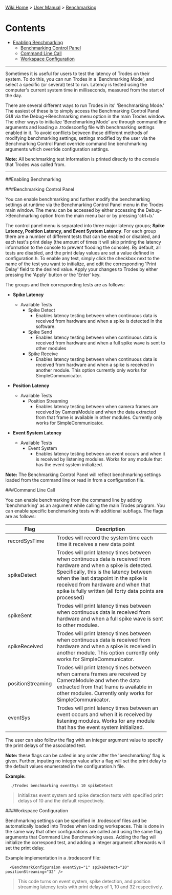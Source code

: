 [Wiki Home](Home) > [User Manual](Documentation) > [Benchmarking](Benchmarking)

# Contents

* [Enabling Benchmarking](#markdown-header-enabling-benchmarking)
    * [Benchmarking Control Panel](#markdown-header-benchmarking-control-panel)
    * [Command Line Call](#markdown-header-command-line-call)
    * [Workspace Configuration](#markdown-header-workspace-configuration)

--------------------

Sometimes it is useful for users to test the latency of Trodes on their system.  To do this, you can run Trodes in a 'Benchmarking Mode', and select a specific (or several) test to run.  Latency is tested using the computer's current system time in milliseconds, measured from the start of the day.

There are several different ways to run Trodes in its' 'Benchmarking Mode.'  The easiest of these is to simply access the Benchmarking Control Panel GUI via the Debug->Benchmarking menu option in the main Trodes window.  The other ways to initialize 'Benchmarking Mode' are through command line arguments and loading a .trodesconfig file with benchmarking settings enabled in it.  To avoid conflicts between these different methods of modifying benchmarking settings, settings modified by the user via the Benchmarking Control Panel override command line benchmarking arguments which override configuration settings.

__Note:__ All benchmarking test information is printed directly to the console that Trodes was called from.

--------------------

##Enabling Benchmarking

###Benchmarking Control Panel

You can enable benchmarking and further modify the benchmarking settings at runtime via the Benchmarking Control Panel menu in the Trodes main window.  The menu can be accessed by either accessing the Debug->Benchmarking option from the main menu bar or by pressing 'ctrl+b.'

The control panel menu is separated into three major latency groups; __Spike Latency, Position Latency, and Event System Latency__.  For each group there are a number of different tests that can be enabled or disabled, and each test's print delay (the amount of times it will skip printing the latency information to the console to prevent flooding the console).  By default, all tests are disabled, and the print delay values are set a value defined in configuration.h.  To enable any test, simply click the checkbox next to the name of the test you want to initialize, and edit the corresponding 'Print Delay' field to the desired value.  Apply your changes to Trodes by either pressing the 'Apply' button or the 'Enter' key.

The groups and their corresponding tests are as follows:

* __Spike Latency__
    * Available Tests
         * Spike Detect
              * Enables latency testing between when continuous data is received from hardware and when a spike is detected in the software.
         * Spike Send
              * Enables latency testing between when continuous data is received from hardware and when a full spike wave is sent to other modules
         * Spike Receive 
              * Enables latency testing between when continuous data is received from hardware and when a spike is received in another module.  This option currently only works for SimpleCommunicator.

* __Position Latency__
    * Available Tests
         * Position Streaming
              * Enables latency testing between when camera frames are received by CameraModule and when the data extracted from that frame is available in other modules.  Currently only works for SimpleCommunicator.

* __Event System Latency__
    * Available Tests
         * Event System
              * Enables latency testing between an event occurs and when it is received by listening modules.  Works for any module that has the event system initialized. 

__Note:__ The Benchmarking Control Panel will reflect benchmarking settings loaded from the command line or read in from a configuration file.

###Command Line Call

You can enable benchmarking from the command line by adding 'benchmarking' as an argument while calling the main Trodes program.  You can enable specific benchmarking tests with additional subflags.  The flags are as follows:

| Flag | Description |
| --- | --- | 
| recordSysTime | Trodes will record the system time each time it receives a new data point |
| spikeDetect | Trodes will print latency times between when continuous data is received from hardware and when a spike is detected.  Specifically, this is the latency between when the last datapoint in the spike is received from hardware and when that spike is fully written (all forty data points are processed) |
| spikeSent | Trodes will print latency times between when continuous data is received from hardware and when a full spike wave is sent to other modules. |
| spikeReceived | Trodes will print latency times between when continuous data is received from hardware and when a spike is received in another module.  This option currently only works for SimpleCommunicator. |
| positionStreaming | Trodes will print latency times between when camera frames are received by CameraModule and when the data extracted from that frame is available in other modules.  Currently only works for SimpleCommunicator. |
| eventSys | Trodes will print latency times between an event occurs and when it is received by listening modules.  Works for any module that has the event system initialized. |

The user can also follow the flag with an integer argument value to specify the print delays of the associated test.

__Note:__ these flags can be called in any order after the 'benchmarking' flag is given.  Further, inputing no integer value after a flag will set the print delay to the default values enumerated in the configuration.h file.

__Example:__

      ./Trodes benchmarking eventSys 10 spikeDetect
>Initializes event system and spike detection tests with specified print delays of 10 and the default respectively.

###Workspace Configuration

Benchmarking settings can be specified in .trodesconf files and be automatically loaded into Trodes when loading workspaces.  This is done in the same way that other configurations are called and using the same flag arguments that Command Line Benchmarking uses.  Adding the flag will initialize the correspond test, and adding a integer argument afterwards will set the print delay.

Example implementation in a .trodesconf file:

      <BenchmarkConfiguraion eventSys="1" spikeDetect="10" positionStreaming="32" />
      
>This code turns on event system, spike detection, and position streaming latency tests with print delays of 1, 10 and 32 respectively.